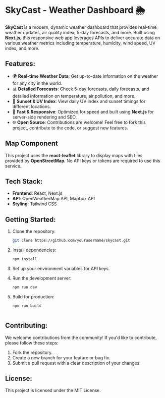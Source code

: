 # SkyCast - Weather Dashboard 🌦️

**SkyCast** is a modern, dynamic weather dashboard that provides real-time weather updates, air quality index, 5-day forecasts, and more. Built using **Next.js**, this responsive web app leverages APIs to deliver accurate data on various weather metrics including temperature, humidity, wind speed, UV index, and more.

## Features:
- 🌍 **Real-time Weather Data**: Get up-to-date information on the weather for any city in the world.
- 📊 **Detailed Forecasts**: Check 5-day forecasts, daily forecasts, and detailed information on temperature, air pollution, and more.
- 🌅 **Sunset & UV Index**: View daily UV index and sunset timings for different locations.
- 🚀 **Fast & Responsive**: Optimized for speed and built using **Next.js** for server-side rendering and SEO.
- 🌐 **Open Source**: Contributions are welcome! Feel free to fork this project, contribute to the code, or suggest new features.

## Map Component

This project uses the **react-leaflet** library to display maps with tiles provided by **OpenStreetMap**. No API keys or tokens are required to use this service.

## Tech Stack:
- **Frontend**: React, Next.js
- **API**: OpenWeatherMap API, Mapbox API
- **Styling**: Tailwind CSS


## Getting Started:
1. Clone the repository:
   ```bash
   git clone https://github.com/yourusername/skycast.git

2. Install dependencies:
   ```bash
   npm install


3. Set up your environment variables for API keys.

4. Run the development server:
   ```bash
   npm run dev


5. Build for production:
   ```bash
   npm run build



## Contributing:

We welcome contributions from the community! If you'd like to contribute, please follow these steps:

1. Fork the repository.
2. Create a new branch for your feature or bug fix.
3. Submit a pull request with a clear description of your changes.

## License:
This project is licensed under the MIT License.




